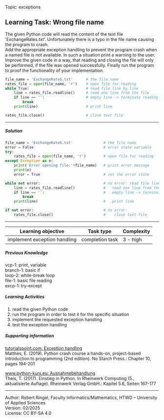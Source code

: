 Topic:  exceptions

## Learning Task: Wrong file name

The given Python code will read the content of the text file 'ExchangeRates.txt'. Unfortunately there is a typo in the file name causing the program to crash.  
Add the appropriate exception handling to prevent the program crash when a named file is not available. In such a situation print a warning to the user.  
Improve the given code in a way, that reading and closing the file will only be performed, if the file was opened successfully.
Finally run the program to proof the functionality of your implementation.  

``` python
file_name = 'ExchangeRateS.txt'      # the file name
rates_file = open(file_name, 'r')    # open file for reading
while True:                          # read file line by line
    line = rates_file.readline()     # read one line from the file
    if line == '':                   # empty line -> terminate reading
        break
    print(line)                      # print line

rates_file.close()                   # close text file                   
```

---------------------------------------

##### Solution

``` python
file_name = 'ExchangeRateS.txt'              # the file name
error = False                                # error state variable
try:
	rates_file = open(file_name, 'r')        # open file for reading
except Exception as e:
	print('Error opening file:'+file_name)   # print error message
	print(e)
	error = True                             # set the error state

while not error:                             # no error: read file line by line
    line = rates_file.readline()             #   read one line from the file
    if line == '':                           #   empty line -> terminate reading
        break
    print(line)                              #   print line

if not error:                                # no error:
	rates_file.close()                       #    close text file
```

---------------------------------------

| **Learning objective**                         | **Task type**   | **Complexity** |
| ---------------------------------------------- | --------------- | -------------- |
| implement exception handling                   | completion task | 3 - high       |  

##### Previous Knowledge

vcp-1: print, variable  
branch-1: basic if  
loop-2: while-break loop  
file-1: basic file reading  
excp-1: try-except
  
##### Learning Activities

1) read the given Python code 
2) run the program in order to test it for the specific situation 
3) implement the requested exception handling 
4) test the exception handling

##### Supporting information

[tutorialspoint.com: Exception handling](https://www.tutorialspoint.com/python/python_tryexcept_block.htm)  
Matthes, E. (2019). Python crash course a hands-on, project-based introduction to programming (2nd edition). No Starch Press.: Chapter 10, pages 194-201  

[www.python-kurs.eu: Ausnahmebehandlung](https://www.python-kurs.eu/python3_ausnahmebehandlung.php)  
Theis, T. (2017). Einstieg in Python. In Rheinwerk Computing (5., aktualisierte Auflage). Rheinwerk Verlag GmbH.: Kapitel 5.6, Seiten 167-177

---------------------------------------
Author: Robert Ringel, Faculty Informatics/Mathematics, HTWD – University of Applied Sciences  
Version: 02/2025  
License: CC BY-SA 4.0